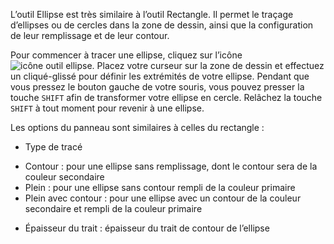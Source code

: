 L’outil Ellipse est très similaire à l’outil Rectangle. Il permet le traçage d’ellipses ou de cercles dans la zone de dessin, ainsi que la configuration de leur remplissage et de leur contour. 

 Pour commencer à tracer une ellipse, cliquez sur l’icône ![icône outil ellipse](../../assets/PLACEHOLDER.png). Placez votre curseur sur la zone de dessin et effectuez un cliqué-glissé pour définir les extrémités de votre ellipse. Pendant que vous pressez le bouton gauche de votre souris, vous pouvez presser la touche `SHIFT` afin de transformer votre ellipse en cercle. Relâchez la touche `SHIFT` à tout moment pour revenir à une ellipse. 

 Les options du panneau sont similaires à celles du rectangle : 
 *  Type de tracé
  -  Contour : pour une ellipse sans remplissage, dont le contour sera de la couleur secondaire
  -  Plein : pour une ellipse sans contour rempli de la couleur primaire
  -  Plein avec contour : pour une ellipse avec un contour de la couleur secondaire et rempli de la couleur primaire
 *  Épaisseur du trait : épaisseur du trait de contour de l’ellipse

